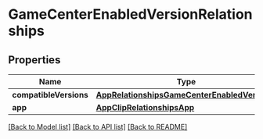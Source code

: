 # GameCenterEnabledVersionRelationships

## Properties
Name | Type | Description | Notes
------------ | ------------- | ------------- | -------------
**compatibleVersions** | [**AppRelationshipsGameCenterEnabledVersions**](AppRelationshipsGameCenterEnabledVersions.md) |  | [optional] 
**app** | [**AppClipRelationshipsApp**](AppClipRelationshipsApp.md) |  | [optional] 

[[Back to Model list]](../README.md#documentation-for-models) [[Back to API list]](../README.md#documentation-for-api-endpoints) [[Back to README]](../README.md)


